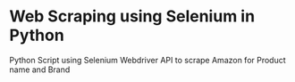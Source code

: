# Web Scraping using Selenium in Python
 Python Script using Selenium Webdriver API to scrape Amazon for Product name and Brand
